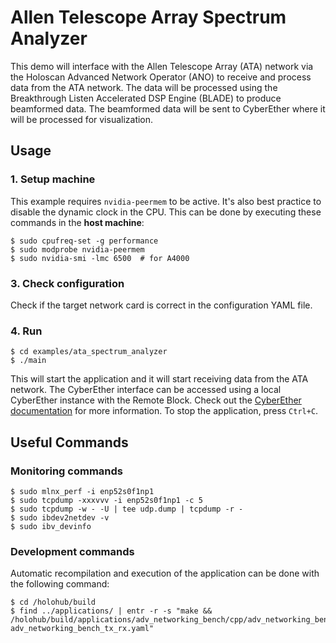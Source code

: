 # Allen Telescope Array Spectrum Analyzer
This demo will interface with the Allen Telescope Array (ATA) network via the Holoscan Advanced Network Operator (ANO) to receive and process data from the ATA network. The data will be processed using the Breakthrough Listen Accelerated DSP Engine (BLADE) to produce beamformed data. The beamformed data will be sent to CyberEther where it will be processed for visualization.

## Usage

### 1. Setup machine
This example requires `nvidia-peermem` to be active. It's also best practice to disable the dynamic clock in the CPU. This can be done by executing these commands in the **host machine**:
```
$ sudo cpufreq-set -g performance
$ sudo modprobe nvidia-peermem
$ sudo nvidia-smi -lmc 6500  # for A4000
```

### 3. Check configuration
Check if the target network card is correct in the configuration YAML file.

### 4. Run
```
$ cd examples/ata_spectrum_analyzer
$ ./main
```
This will start the application and it will start receiving data from the ATA network. The CyberEther interface can be accessed using a local CyberEther instance with the Remote Block. Check out the [CyberEther documentation](https://github.com/luigifcruz/CyberEther?tab=readme-ov-file#remote-interface) for more information. To stop the application, press `Ctrl+C`.

## Useful Commands 

### Monitoring commands
```
$ sudo mlnx_perf -i enp52s0f1np1
$ sudo tcpdump -xxxvvv -i enp52s0f1np1 -c 5
$ sudo tcpdump -w - -U | tee udp.dump | tcpdump -r -
$ sudo ibdev2netdev -v
$ sudo ibv_devinfo
```

### Development commands
Automatic recompilation and execution of the application can be done with the following command:
```
$ cd /holohub/build
$ find ../applications/ | entr -r -s "make && /holohub/build/applications/adv_networking_bench/cpp/adv_networking_bench adv_networking_bench_tx_rx.yaml"
```
